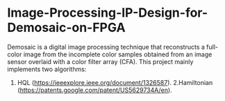 # Image-Processing-IP-Design-for-Demosaic-on-FPGA
Demosaic is a digital image processing technique that reconstructs a full-color image from the incomplete color samples obtained from an image sensor overlaid with a color filter array (CFA). 
This project mainly implements two algorithms: 
  1. HQL (https://ieeexplore.ieee.org/document/1326587).
  2.Hamiltonian (https://patents.google.com/patent/US5629734A/en).
